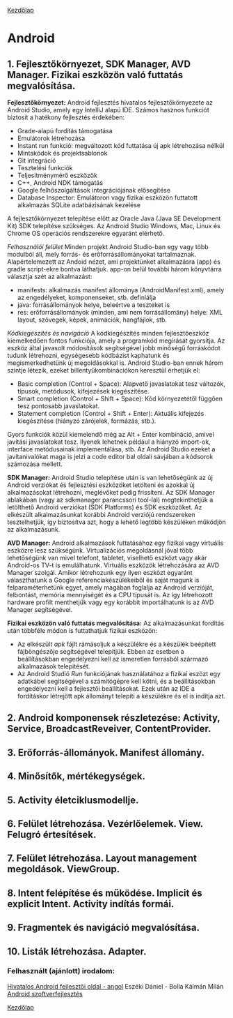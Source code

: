 [Kezdőlap](../README.md)

# Android

## 1. Fejlesztőkörnyezet, SDK Manager, AVD Manager. Fizikai eszközön való futtatás megvalósítása.

**Fejlesztőkörnyezet:**
Android fejlesztés hivatalos fejlesztőkörnyezete az Android Studio, amely egy IntelliJ alapú IDE. 
Számos hasznos funkciót biztosít a hatékony fejlesztés érdekében:
* Grade-alapú fordítás támogatása
* Emulátorok létrehozása
* Instant run funkció: megváltozott kód futtatása új apk létrehozása nélkül
* Mintakódok és projektsablonok
* Git integráció
* Tesztelési funkciók
* Teljesítménymérő eszközök
* C++, Android NDK támogatás
* Google felhőszolgáltások integrációjának elősegítése
* Database Inspector: Emulátoron vagy fizikai eszközön futtatott alkalmazás SQLite adatbázisának kezelése

A fejlesztőkörnyezet telepítése előtt az Oracle Java (Java SE Development Kit) SDK telepítése szükséges.
Az Android Studio Windows, Mac, Linux és Chrome OS operációs rendszerekre egyaránt elérhető.

*Felhasználói felület*
Minden projekt Android Studio-ban egy vagy több modulból áll, mely forrás- és erőforrásállományokat tartalmaznak.
Alapértelemezett az Andoid nézet, ami projektünket alkalmazásra (app) és gradle script-ekre bontva láthatjuk.
app-on belül további három könyvtárra választja szét az alkalmazást:
* manifests: alkalmazás manifest állománya (AndroidManifest.xml), amely az engedélyeket, komponenseket, stb. definiálja
* java: forrásállományok helye, beleértve a teszteket is
* res: erőforrásállományok (minden, ami nem forrásállomány) helye: XML layout, szövegek, képek, animációk, hangfájlok, stb.

*Kódkiegészítés és navigáció*
A kódkiegészítés minden fejlesztőeszköz kiemelkedően fontos funkciója, amely a programkód megírását gyorsítja.
Az eszköz által javasolt módosítások segítségével jobb minőségű forráskódot tudunk létrehozni,
egységesebb kódbázist kaphatunk és megismerkedhetünk új megoldásokkal is.
Android Studio-ban ennek három szintje létezik, ezeket billentyűkombinációkon keresztül érhetjük el:
* Basic completion (Control + Space): Alapvető javaslatokat tesz változók, típusok, metódusok, kifejezések kiegészítése.
* Smart completion (Control + Shift + Space): Kód környezetétől függően tesz pontosabb javaslatokat.
* Statement completion (Control + Shift + Enter): Aktuális kifejezés kiegészítése (hiányzó zárójelek, formázás, stb.).

Gyors funkciók közül kiemelendő még az Alt + Enter kombináció, amivel javítási javaslatokat tesz.
Ilyenek lehetnek például a hiányzó import-ok, interface metódusainak implementálása, stb.
Az Android Studio ezeket a javítanivalókat maga is jelzi a code editor bal oldali sávjában a kódsorok számozása mellett.

**SDK Manager:**
Android Studio telepítése után is van lehetőségünk az új Android verziókat és fejlesztési eszközöket letölteni és azokkal új alkalmazásokat létrehozni, meglévőket pedig frissíteni.
Az SDK Manager ablakában (vagy az sdkmanager parancssori tool-lal) megtekinthetjük a letölthető Android verziókat (SDK Platforms) és SDK eszközöket. 
Az elkészült alkalmazásunkat korábbi Android verziójú rendszereken tesztelhetjük, így biztosítva azt, hogy a lehető legtöbb készüléken működjön az alkalmazásunk.

**AVD Manager:**
Android alkalmazások futtatásához egy fizikai vagy virtuális eszközre lesz szükségünk. 
Virtualizációs megoldásnál jóval több lehetőségünk van mivel telefont, tabletet,
viselhető eszközt vagy akár Android-os TV-t is emulálhatunk. Virtuális eszközök létrehozására az AVD Manager szolgál. 
Amikor létrehozunk egy ilyen eszközt egyaránt választhatunk a Google referenciakészülékeiből
és saját magunk is felparaméterhetünk egyet, amely magában foglalja az Android verzióját,
felbontást, memória mennyiségét és a CPU típusát is. Az így létrehozott hardware profilt menthetjük
vagy egy korábbit importálhatunk is az AVD Manager segítségével.

**Fizikai eszközön való futtatás megvalósítása:**
Az alkalmazásunkat fordítás után többféle módon is futtathatjuk fizikai eszközön:
* Az elkészült *apk* fájlt rámásoljuk a készülékre és a készülék beépített fájböngészője segítségével telepítjük.
Ebben az esetben a beállításokban engedélyezni kell az ismeretlen forrásból származó alkalmazások telepítését.
* Az Android Studió *Run* funkciójának használatához a fizikai eszözt egy adatkábel segítségével
a számítógépre kell kötni, és a beállításokban engedélyezni kell a fejlesztői beállításokat.
Ezek után az IDE a fordításkor létrejött apk állományt telepíti a készülékre és el is indítja azt.

## 2. Android komponensek részletezése: Activity, Service, BroadcastReveiver, ContentProvider.
## 3. Erőforrás-állományok. Manifest állomány.
## 4. Minősítők, mértékegységek.
## 5. Activity életciklusmodellje.
## 6. Felület létrehozása. Vezérlőelemek. View. Felugró értesítések.
## 7. Felület létrehozása. Layout management megoldások. ViewGroup.
## 8. Intent felépítése és működése. Implicit és explicit Intent. Activity indítás formái.
## 9. Fragmentek és navigáció megvalósítása.
## 10. Listák létrehozása. Adapter.

### Felhasznált (ajánlott) irodalom:

[Hivatalos Android fejlesztői oldal - angol](https://developer.android.com/index.html)
Eszéki Dániel - Bolla Kálmán Milán [Android szoftverfejlesztés](https://oszkdk.oszk.hu/storage/00/03/17/37/dd/1/03_Esz__ki_D__niel_Bolla_K__lm__n_Mil__n_Android_szoftverfejleszt__s.pdf)

[Kezdőlap](../README.md)
